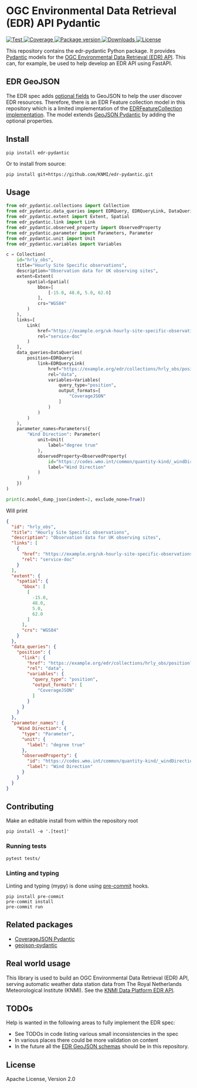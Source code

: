 # OGC Environmental Data Retrieval (EDR) API Pydantic

<p>
  <a href="https://github.com/knmi/edr-pydantic/actions?query=workflow%3ACI" target="_blank">
      <img src="https://github.com/knmi/edr-pydantic/workflows/CI/badge.svg" alt="Test">
  </a>
  <a href="https://codecov.io/gh/knmi/edr-pydantic" target="_blank">
      <img src="https://codecov.io/gh/knmi/edr-pydantic/branch/master/graph/badge.svg" alt="Coverage">
  </a>
  <a href="https://pypi.org/project/edr-pydantic" target="_blank">
      <img src="https://img.shields.io/pypi/v/edr-pydantic?color=%2334D058&label=pypi%20package" alt="Package version">
  </a>
  <a href="https://pypistats.org/packages/edr-pydantic" target="_blank">
      <img src="https://img.shields.io/pypi/dm/edr-pydantic.svg" alt="Downloads">
  </a>
  <a href="https://github.com/knmi/edr-pydantic/blob/master/LICENSE" target="_blank">
      <img src="https://img.shields.io/github/license/knmi/edr-pydantic.svg" alt="License">
  </a>
</p>


This repository contains the edr-pydantic Python package. It provides [Pydantic](https://pydantic-docs.helpmanual.io/) models
for the [OGC Environmental Data Retrieval (EDR) API](https://ogcapi.ogc.org/edr/).
This can, for example, be used to help develop an EDR API using FastAPI.

## EDR GeoJSON
The EDR spec adds [optional fields](https://docs.ogc.org/is/19-086r4/19-086r4.html#toc9) to GeoJSON to help the user discover EDR resources. Therefore, there is an EDR Feature collection model in this repository which is a limited implementation of the [EDRFeatureCollection implementation](https://schemas.opengis.net/ogcapi/edr/1.1/openapi/schemas/edr-geojson/edrFeatureCollectionGeoJSON.yaml). The model extends [GeoJSON Pydantic](https://github.com/developmentseed/geojson-pydantic) by adding the optional properties.


## Install
```shell
pip install edr-pydantic
```

Or to install from source:

```shell
pip install git+https://github.com/KNMI/edr-pydantic.git
```

## Usage

```python
from edr_pydantic.collections import Collection
from edr_pydantic.data_queries import EDRQuery, EDRQueryLink, DataQueries
from edr_pydantic.extent import Extent, Spatial
from edr_pydantic.link import Link
from edr_pydantic.observed_property import ObservedProperty
from edr_pydantic.parameter import Parameters, Parameter
from edr_pydantic.unit import Unit
from edr_pydantic.variables import Variables

c = Collection(
    id="hrly_obs",
    title="Hourly Site Specific observations",
    description="Observation data for UK observing sites",
    extent=Extent(
        spatial=Spatial(
            bbox=[
                [-15.0, 48.0, 5.0, 62.0]
            ],
            crs="WGS84"
        )
    ),
    links=[
        Link(
            href="https://example.org/uk-hourly-site-specific-observations",
            rel="service-doc"
        )
    ],
    data_queries=DataQueries(
        position=EDRQuery(
            link=EDRQueryLink(
                href="https://example.org/edr/collections/hrly_obs/position?coords={coords}",
                rel="data",
                variables=Variables(
                    query_type="position",
                    output_formats=[
                        "CoverageJSON"
                    ]
                )
            )
        )
    ),
    parameter_names=Parameters({
        "Wind Direction": Parameter(
            unit=Unit(
                label="degree true"
            ),
            observedProperty=ObservedProperty(
                id="https://codes.wmo.int/common/quantity-kind/_windDirection",
                label="Wind Direction"
            )
        )
    })
)

print(c.model_dump_json(indent=2, exclude_none=True))
```

Will print
```json
{
  "id": "hrly_obs",
  "title": "Hourly Site Specific observations",
  "description": "Observation data for UK observing sites",
  "links": [
    {
      "href": "https://example.org/uk-hourly-site-specific-observations",
      "rel": "service-doc"
    }
  ],
  "extent": {
    "spatial": {
      "bbox": [
        [
          -15.0,
          48.0,
          5.0,
          62.0
        ]
      ],
      "crs": "WGS84"
    }
  },
  "data_queries": {
    "position": {
      "link": {
        "href": "https://example.org/edr/collections/hrly_obs/position?coords={coords}",
        "rel": "data",
        "variables": {
          "query_type": "position",
          "output_formats": [
            "CoverageJSON"
          ]
        }
      }
    }
  },
  "parameter_names": {
    "Wind Direction": {
      "type": "Parameter",
      "unit": {
        "label": "degree true"
      },
      "observedProperty": {
        "id": "https://codes.wmo.int/common/quantity-kind/_windDirection",
        "label": "Wind Direction"
      }
    }
  }
}
```

## Contributing

Make an editable install from within the repository root

```shell
pip install -e '.[test]'
```

### Running tests

```shell
pytest tests/
```

### Linting and typing

Linting and typing (mypy) is done using [pre-commit](https://pre-commit.com) hooks.

```shell
pip install pre-commit
pre-commit install
pre-commit run
```

## Related packages

* [CoverageJSON Pydantic](https://github.com/KNMI/covjson-pydantic)
* [geojson-pydantic](https://github.com/developmentseed/geojson-pydantic)

## Real world usage

This library is used to build an OGC Environmental Data Retrieval (EDR) API, serving automatic weather data station data from The Royal Netherlands Meteorological Institute (KNMI). See the [KNMI Data Platform EDR API](https://developer.dataplatform.knmi.nl/edr-api).

## TODOs
Help is wanted in the following areas to fully implement the EDR spec:
* See TODOs in code listing various small inconsistencies in the spec
* In various places there could be more validation on content
* In the future all the [EDR GeoJSON schemas](https://schemas.opengis.net/ogcapi/edr/1.1/openapi/schemas/edr-geojson/) should be in this repository.

## License

Apache License, Version 2.0
